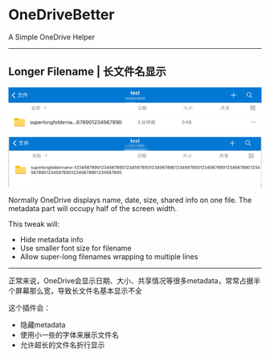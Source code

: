 # OneDriveBetter

A Simple OneDrive Helper

---

## Longer Filename | 长文件名显示

![longname before](pics/longname-before.png)
![longname after](pics/longname-after.png)

Normally OneDrive displays name, date, size, shared info on one file. The metadata part will occupy half of the screen width.

This tweak will:
- Hide metadata info
- Use smaller font size for filename
- Allow super-long filenames wrapping to multiple lines

---

正常来说，OneDrive会显示日期、大小、共享情况等很多metadata，常常占据半个屏幕那么宽，导致长文件名基本显示不全

这个插件会：
- 隐藏metadata
- 使用小一些的字体来展示文件名
- 允许超长的文件名折行显示

